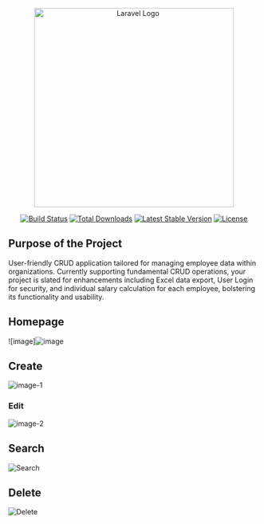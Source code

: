 <p align="center"><a href="https://laravel.com" target="_blank"><img src="https://raw.githubusercontent.com/laravel/art/master/logo-lockup/5%20SVG/2%20CMYK/1%20Full%20Color/laravel-logolockup-cmyk-red.svg" width="400" alt="Laravel Logo"></a></p>

<p align="center">
<a href="https://github.com/laravel/framework/actions"><img src="https://github.com/laravel/framework/workflows/tests/badge.svg" alt="Build Status"></a>
<a href="https://packagist.org/packages/laravel/framework"><img src="https://img.shields.io/packagist/dt/laravel/framework" alt="Total Downloads"></a>
<a href="https://packagist.org/packages/laravel/framework"><img src="https://img.shields.io/packagist/v/laravel/framework" alt="Latest Stable Version"></a>
<a href="https://packagist.org/packages/laravel/framework"><img src="https://img.shields.io/packagist/l/laravel/framework" alt="License"></a>
</p>

## Purpose of the Project

User-friendly CRUD application tailored for managing employee data within organizations. Currently supporting fundamental CRUD operations, your project is slated for enhancements including Excel data export, User Login for security, and individual salary calculation for each employee, bolstering its functionality and usability.

## Homepage

![image]![image](https://github.com/Yohann01/Laravel-CRUD-Project/assets/82199055/1465cd94-3741-49a7-b079-fe13fce23fd1)

## Create

![image-1](https://github.com/Yohann01/Laravel-CRUD-Project/assets/82199055/ad9dc279-8b46-4e9a-92e5-b6f857c71755)

### Edit

![image-2](https://github.com/Yohann01/Laravel-CRUD-Project/assets/82199055/a792cd9d-95c5-4156-a2f7-729f22b417f4)

## Search

![Search](https://github.com/Yohann01/Laravel-CRUD-Project/assets/82199055/f986537d-516f-45d0-82d4-560ffb6314bf)


## Delete

![Delete](https://github.com/Yohann01/Laravel-CRUD-Project/assets/82199055/8cd8ad5a-9dba-4502-bf1b-53765ae10e61)



